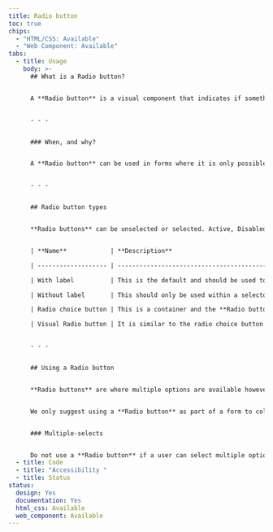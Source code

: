 ```yaml
---
title: Radio button
toc: true
chips:
  - "HTML/CSS: Available"
  - "Web Component: Available"
tabs:
  - title: Usage
    body: >-
      ## What is a Radio button?


      A **Radio button** is a visual component that indicates if something is selected or not. A radio button differs from a checkbox in that only one radio button item can be selected from a list at any time.


      - - -


      ### When, and why?


      A **Radio button** can be used in forms where it is only possible to select one item.


      - - -


      ## Radio button types


      **Radio buttons** can be unselected or selected. Active, Disabled, Read-only and Focussed states also apply to both of the above.


      | **Name**            | **Description**                                                                                                                                                               |

      | ------------------- | ----------------------------------------------------------------------------------------------------------------------------------------------------------------------------- |

      | With label          | This is the default and should be used to multiple choice lists and parent-child multiple choice lists                                                                        |

      | Without label       | This should only be used within a selector column of a table where the column header becomes the label for the radio button                                                   |

      | Radio choice button | This is a container and the **Radio button** is within the container. This is used where a label isn’t enough information and more text is required. This instead has both a title and subtitle accompanying the **Radio button** . |

      | Visual Radio button | It is similar to the radio choice button however there is an icon positioned to the left-hand side and the radio button itself is aligned to the right hand side.  This should only be used where the icon is of benefit           |


      - - -


      ## Using a Radio button


      **Radio buttons** are where multiple options are available however they are linked. Only one radio button can be selected from a list at any one time so if one in the list is selected the others will remain unselect or automatically become unselected.


      We only suggest using a **Radio button** as part of a form to collect data otherwise for example instances such as changing the view or other visual changes should use the segmented button component.


      ### Multiple-selects


      Do not use a **Radio button** if a user can select multiple options from a list. In this case, **[Checkboxes](/forms/checkbox/)** or a **Toggle switch** \[link to Toggle-switch page] depending on the 'save' should be used instead. **Radio buttons** only allow the user to select a single item from a set, whereas Checkboxes allow the user to select multiple options.
  - title: Code
  - title: "Accessibility "
  - title: Status
status:
  design: Yes
  documentation: Yes
  html_css: Available
  web_component: Available
---
```

